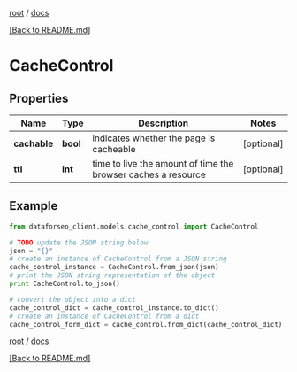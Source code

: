 [root](./../ "root") / [docs](./ "docs")

[[Back to README.md]](./../README.md "[Back to README.md]")

# CacheControl

## Properties

Name | Type | Description | Notes
------------ | ------------- | ------------- | -------------
**cachable** | **bool** | indicates whether the page is cacheable | [optional]
**ttl** | **int** | time to live the amount of time the browser caches a resource | [optional]

## Example

```python
from dataforseo_client.models.cache_control import CacheControl

# TODO update the JSON string below
json = "{}"
# create an instance of CacheControl from a JSON string
cache_control_instance = CacheControl.from_json(json)
# print the JSON string representation of the object
print CacheControl.to_json()

# convert the object into a dict
cache_control_dict = cache_control_instance.to_dict()
# create an instance of CacheControl from a dict
cache_control_form_dict = cache_control.from_dict(cache_control_dict)
```

  

[root](./../ "root") / [docs](./ "docs")

[[Back to README.md]](./../README.md "[Back to README.md]")
